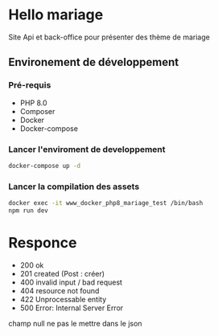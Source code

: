 # Hello mariage

Site Api et back-office pour présenter des thème de mariage

## Environement de développement

### Pré-requis

* PHP 8.0
* Composer
* Docker
* Docker-compose

### Lancer l'enviroment de developpement
```bash
docker-compose up -d
```

### Lancer la compilation des assets

```bash
docker exec -it www_docker_php8_mariage_test /bin/bash
npm run dev
```


# Responce

* 200 ok
* 201 created (Post : créer)
* 400 invalid input / bad request
* 404 resource not found
* 422 Unprocessable entity
* 500 Error: Internal Server Error

champ null ne pas le mettre dans le json